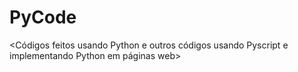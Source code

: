 # PyCode
<Códigos feitos usando Python e outros códigos usando Pyscript e implementando Python em páginas web>
